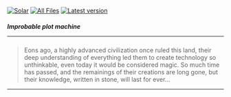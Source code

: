 [logo]: https://media-elerium.cursecdn.com/avatars/thumbnails/122/339/62/62/636412058143531980.png "Solar"
[downloads]: http://cf.way2muchnoise.eu/full_270362_downloads.svg "All Files"
[version]: http://cf.way2muchnoise.eu/versions/270362_latest.svg "Latest version"

[![][logo]](https://minecraft.curseforge.com/projects/solar) [![][downloads]](https://minecraft.curseforge.com/projects/solar/files) [![][version]](https://minecraft.curseforge.com/projects/solar)
##### Improbable plot machine <hr/>
> Eons ago, a highly advanced civilization once ruled this land, their deep understanding of everything led them to create technology so unthinkable, even today it would be considered magic. So much time has passed, and the remainings of their creations are long gone, but their knowledge, written in stone, will last for ever...
<hr/>
